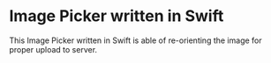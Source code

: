 # Image Picker written in Swift
This Image Picker written in Swift is able of re-orienting the image for proper upload to server.
